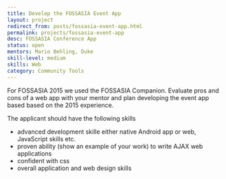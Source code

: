 ```yaml
---
title: Develop the FOSSASIA Event App
layout: project
redirect_from: posts/fossasia-event-app.html
permalink: projects/fossasia-event-app
desc: FOSSASIA Conference App
status: open
mentors: Mario Behling, Duke
skill-level: medium
skills: Web
category: Community Tools
---
```


For FOSSASIA 2015 we used the FOSSASIA Companion. Evaluate pros and cons of a web app with your mentor and plan developing the event app based based on the 2015 experience.

The applicant should have the following skills
- advanced development skille either native Android app or web, JavaScript skills etc.
- proven ability (show an example of your work) to write AJAX web applications
- confident with css
- overall application and web design skills
